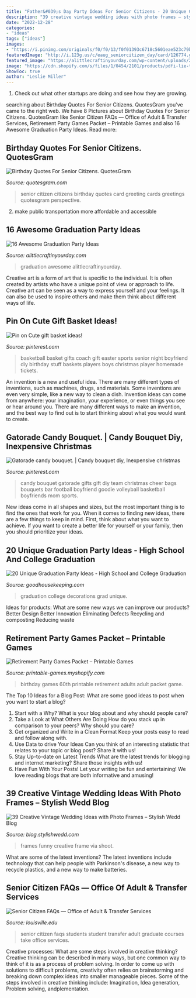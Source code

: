 ```yaml
---
title: "Father&#039;s Day Party Ideas For Senior Citizens - 20 Unique Graduation Party Ideas"
description: "39 creative vintage wedding ideas with photo frames – stylish wedd blog"
date: "2022-12-28"
categories:
- "ideas"
tags: ["ideas"]
images:
- "https://i.pinimg.com/originals/f0/f0/13/f0f01393c6718c5601eae523c79b7086.jpg"
featuredImage: "http://i.123g.us/c/eaug_seniorcitizen_day/card/126774.gif"
featured_image: "https://alittlecraftinyourday.com/wp-content/uploads/2016/02/graduation_party_ideas.jpg"
image: "https://cdn.shopify.com/s/files/1/0454/2101/products/pdfi-lie-to-me-adult-birthday-party-game_ee60fed5-847c-4058-bc23-f878d098324c_grande.jpg?v=1398888351"
ShowToc: true
author: "Leslie Miller"
---
```



1. Check out what other startups are doing and see how they are growing.

	

		
searching about Birthday Quotes For Senior Citizens. QuotesGram you've came to the right web. We have 8 Pictures about Birthday Quotes For Senior Citizens. QuotesGram like Senior Citizen FAQs — Office of Adult &amp; Transfer Services, Retirement Party Games Packet – Printable Games and also 16 Awesome Graduation Party Ideas. Read more:
		
    
## Birthday Quotes For Senior Citizens. QuotesGram

<img loading=lazy src="http://i.123g.us/c/eaug_seniorcitizen_day/card/126774.gif" onerror="this.onerror=null;this.src='https://tse1.mm.bing.net/th?id=OIP.gqBttgtLvNLga7o7Tla7OAHaFY&amp;pid=15.1';" alt="Birthday Quotes For Senior Citizens. QuotesGram">

_Source: quotesgram.com_

>senior citizen citizens birthday quotes card greeting cards greetings quotesgram perspective. 

	

2. make public transportation more affordable and accessible

    
## 16 Awesome Graduation Party Ideas

<img loading=lazy src="https://alittlecraftinyourday.com/wp-content/uploads/2016/02/graduation_party_ideas.jpg" onerror="this.onerror=null;this.src='https://tse4.mm.bing.net/th?id=OIP.xBlpxwJGUq7VGPRHpfXHfQDBFC&amp;pid=15.1';" alt="16 Awesome Graduation Party Ideas">

_Source: alittlecraftinyourday.com_

>graduation awesome alittlecraftinyourday. 

	

Creative art is a form of art that is specific to the individual. It is often created by artists who have a unique point of view or approach to life. Creative art can be seen as a way to express yourself and your feelings. It can also be used to inspire others and make them think about different ways of life.

    
## Pin On Cute Gift Basket Ideas!

<img loading=lazy src="https://i.pinimg.com/originals/1d/99/b3/1d99b3ad489f649a3d7453487fb54dd9.jpg" onerror="this.onerror=null;this.src='https://tse4.mm.bing.net/th?id=OIP.6yd2sw0UfshYijndaym-4gHaJ7&amp;pid=15.1';" alt="Pin on Cute gift basket ideas!">

_Source: pinterest.com_

>basketball basket gifts coach gift easter sports senior night boyfriend diy birthday stuff baskets players boys christmas player homemade tickets. 

	

An invention is a new and useful idea. There are many different types of inventions, such as machines, drugs, and materials. Some inventions are even very simple, like a new way to clean a dish. Invention ideas can come from anywhere: your imagination, your experience, or even things you see or hear around you. There are many different ways to make an invention, and the best way to find out is to start thinking about what you would want to create.

    
## Gatorade Candy Bouquet. | Candy Bouquet Diy, Inexpensive Christmas

<img loading=lazy src="https://i.pinimg.com/originals/f0/f0/13/f0f01393c6718c5601eae523c79b7086.jpg" onerror="this.onerror=null;this.src='https://tse1.mm.bing.net/th?id=OIP.QXn9aYMjYre7PUn_aWMGMgHaJ4&amp;pid=15.1';" alt="Gatorade candy bouquet. | Candy bouquet diy, Inexpensive christmas">

_Source: pinterest.com_

>candy bouquet gatorade gifts gift diy team christmas cheer bags bouquets bar football boyfriend goodie volleyball basketball boyfriends mom sports. 

	

New ideas come in all shapes and sizes, but the most important thing is to find the ones that work for you. When it comes to finding new ideas, there are a few things to keep in mind. First, think about what you want to achieve. If you want to create a better life for yourself or your family, then you should prioritize your ideas.

    
## 20 Unique Graduation Party Ideas - High School And College Graduation

<img loading=lazy src="https://hips.hearstapps.com/ghk.h-cdn.co/assets/18/09/980x490/landscape-1519940636-grad-index.jpg?resize=1200:*" onerror="this.onerror=null;this.src='https://tse2.mm.bing.net/th?id=OIP.CLpCRGjxvX0D0CHGqJuZWwHaDt&amp;pid=15.1';" alt="20 Unique Graduation Party Ideas - High School and College Graduation">

_Source: goodhousekeeping.com_

>graduation college decorations grad unique. 

	

Ideas for products: What are some new ways we can improve our products?
Better Design
Better Innovation
Eliminating Defects
Recycling and composting
Reducing waste

    
## Retirement Party Games Packet – Printable Games

<img loading=lazy src="https://cdn.shopify.com/s/files/1/0454/2101/products/pdfi-lie-to-me-adult-birthday-party-game_ee60fed5-847c-4058-bc23-f878d098324c_grande.jpg?v=1398888351" onerror="this.onerror=null;this.src='https://tse3.mm.bing.net/th?id=OIP.yU-APsXpE0KHMmH4m3Gp1QAAAA&amp;pid=15.1';" alt="Retirement Party Games Packet – Printable Games">

_Source: printable-games.myshopify.com_

>birthday games 60th printable retirement adults adult packet game. 

	

The Top 10 Ideas for a Blog Post: What are some good ideas to post when you want to start a blog?
1. Start with a Why?
What is your blog about and why should people care? 
2. Take a Look at What Others Are Doing
How do you stack up in comparison to your peers? Why should you care? 
3. Get organized and Write in a Clean Format
Keep your posts easy to read and follow along with. 
4. Use Data to drive Your Ideas
Can you think of an interesting statistic that relates to your topic or blog post? Share it with us! 
5. Stay Up-to-date on Latest Trends
What are the latest trends for blogging and internet marketing? Share those insights with us! 
6. Have Fun With Your Posts!
Let your writing be fun and entertaining! We love reading blogs that are both informative and amusing!

    
## 39 Creative Vintage Wedding Ideas With Photo Frames – Stylish Wedd Blog

<img loading=lazy src="http://blog.stylishwedd.com/wp-content/uploads/2016/12/funny-wedding-photo-ideas-with-photo-frames.jpg" onerror="this.onerror=null;this.src='https://tse4.mm.bing.net/th?id=OIP.UWFeJrwO5OQOz3gRJpHWnQHaO9&amp;pid=15.1';" alt="39 Creative Vintage Wedding Ideas with Photo Frames – Stylish Wedd Blog">

_Source: blog.stylishwedd.com_

>frames funny creative frame via shoot. 

	

What are some of the latest inventions?
The latest inventions include technology that can help people with Parkinson's disease, a new way to recycle plastics, and a new way to make batteries.

    
## Senior Citizen FAQs — Office Of Adult &amp; Transfer Services

<img loading=lazy src="https://louisville.edu/admissions/apply/transfer/adult-students/senior-citizen-student/SeniorcitizensatUofL_20182.jpg" onerror="this.onerror=null;this.src='https://tse4.mm.bing.net/th?id=OIP.kWhtnnCWCrDSeQXpEkVv3AHaDz&amp;pid=15.1';" alt="Senior Citizen FAQs — Office of Adult &amp; Transfer Services">

_Source: louisville.edu_

>senior citizen faqs students student transfer adult graduate courses take office services. 

	

Creative processes: What are some steps involved in creative thinking?
Creative thinking can be described in many ways, but one common way to think of it is as a process of problem solving. In order to come up with solutions to difficult problems, creativity often relies on brainstorming and breaking down complex ideas into smaller manageable pieces. Some of the steps involved in creative thinking include: Imagination, Idea generation, Problem solving, andplementation.

